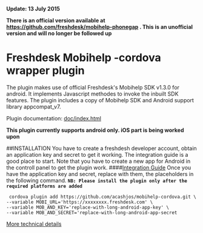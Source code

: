 <!---
 license: Licensed to the Apache Software Foundation (ASF) under one
         or more contributor license agreements.  See the NOTICE file
         distributed with this work for additional information
         regarding copyright ownership.  The ASF licenses this file
         to you under the Apache License, Version 2.0 (the
         "License"); you may not use this file except in compliance
         with the License.  You may obtain a copy of the License at

           http://www.apache.org/licenses/LICENSE-2.0

         Unless required by applicable law or agreed to in writing,
         software distributed under the License is distributed on an
         "AS IS" BASIS, WITHOUT WARRANTIES OR CONDITIONS OF ANY
         KIND, either express or implied.  See the License for the
         specific language governing permissions and limitations
         under the License.
-->
**Update: 13 July 2015**

**There is an official version available at https://github.com/freshdesk/mobihelp-phonegap . This is an unofficial version and will no longer be followed up**
# Freshdesk Mobihelp -cordova wrapper plugin
The plugin makes use of official Freshdesk's Mobihelp SDK v1.3.0 for android. It implements Javascript methodes to invoke the inbuilt SDK features. The plugin includes a copy of Mobihelp SDK and Android support library appcompat_v7.

Plugin documentation: [doc/index.html](doc/index.html)

**This plugin currently supports android only. iOS part is being worked upon**

##INSTALLATION
You have to create a freshdesh developer account, obtain an application key and secret to get it working. The integration guide is a good place to start. Note that you have to create a new app for Android in the controll panel to get the plugin work. 
####[Integration Guide](http://developer.freshdesk.com/mobihelp/android/integration_guide)
Once you have the application key and secret, replace with them, the placeholders in the following command.
**`NB: Please install the plugin only after the required platforms are added`**
```
 cordova plugin add https://github.com/acashjos/mobihelp-cordova.git \
--variable MOBI_URL='https://xxxxxxxx.freshdesk.com' \
--variable MOB_AND_KEY='replace-with-long-android-app-key' \
--variable MOB_AND_SECRET='replace-with-long-android-app-secret
```
[More technical details](http://developer.freshdesk.com/mobihelp/)
